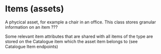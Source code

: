 # Items (assets)

A phycical asset, for example a chair in an office. This class stores granular information on an item ??? 

Some relevant item attributes that are shared with all items of the type are stored on the Catalogue item which the asset item belongs to (see Catalogue Item endpoints)

